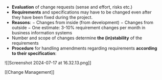 - **Evaluation** of change requests (sense and effort, risks etc.)
- **Requirements** and specifications may have to be changed even after they have been fixed during the project.
- **Reasons**: − Changes from inside (from development) − Changes from outside − One estimate: 3-10% requirement changes per month in business information systems
- Number and scope of changes determine **the (in)stability** of the requirements 
- **Procedure** for handling amendments regarding requirements **according to their specification**:

![[Screenshot 2024-07-17 at 16.32.13.png]]

[[Change Management]]